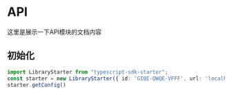 # API

这里是展示一下API模块的文档内容

## 初始化

```typescript
import LibraryStarter from "typescript-sdk-starter";
const starter = new LibraryStarter({ id: 'GIQE-QWQE-VFFF', url: 'localhost' })
starter.getConfig()
```


